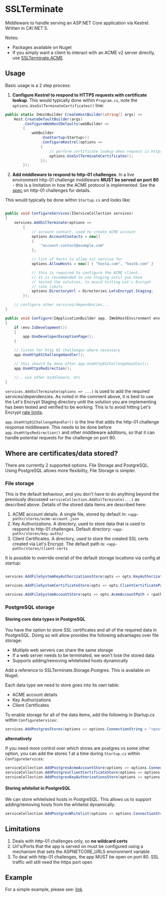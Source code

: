 # SSLTerminate

Middleware to handle serving an ASP.NET Core application via Kestrel. Written in C#/.NET 5.

Notes:
* Packages available on Nuget
* If you simply want a client to interact with an ACME v2 server directly, use [SSLTerminate.ACME](SSLTerminate.ACME)

## Usage

Basic usage is a 2 step process:

1. **Configure Kestrel to respond to HTTPS requests with certificate lookup**. This would typically done within ```Program.cs```, 
note the ```options.UseSslTerminateCertificates()``` line:

```csharp
public static IHostBuilder CreateHostBuilder(string[] args) =>
    Host.CreateDefaultBuilder(args)
        .ConfigureWebHostDefaults(webBuilder =>
        {
            webBuilder
                .UseStartup<Startup>()
                .ConfigureKestrel(options =>
                {
                    // perform certificate lookup when request is https
                    options.UseSslTerminateCertificates();
                });
        });
```

2. **Add middleware to respond to http-01 challenges**. In a live environment http-01 challenge middleware
 **MUST be served on port 80** - this is a limitation in how the ACME protocol is implemented. 
 See the [spec](https://datatracker.ietf.org/doc/html/rfc8555#section-8.3) on http-01 challenges for details.

This would typically be done within ```Startup.cs``` and looks like:

```csharp

public void ConfigureServices(IServiceCollection services)
{
    services.AddSslTerminate(options =>
        {
            // account contact, used to create ACME account
            options.AccountContacts = new[]
            {
                "account-contact@example.com"
            };

            // list of hosts to allow ssl service for
            options.AllowHosts = new[] { "hosta.com", "hostb.com" }

            // this is required to configure the ACME client.
            // it is recommended to use Staging until you have 
            // tested the solution, to avoid hitting Let's Encrypt
            // rate limits
            options.DirectoryUrl = Directories.LetsEncrypt.Staging;
        });

    // configure other services/dependencies...
}

public void Configure(IApplicationBuilder app, IWebHostEnvironment env)
{
    if (env.IsDevelopment())
    {
        app.UseDeveloperExceptionPage();
    }

    // listen for http 01 challenges where necessary
    app.UseHttp01ChallengeHandler();

    // this should be done after app.UseHttp01ChallengeHandler();
    app.UseHttpsRedirection();

    //.. use other middleware, etc
}
```

```services.AddSslTerminate(options => ...)``` is used to add the required services/dependencies.
 As noted in the comment above, it is best to use the Let's Encrypt Staging directory 
until the solution you are implementing has been tested and verified to be working. 
This is to avoid hitting Let's Encrypt [rate limits](https://letsencrypt.org/docs/rate-limits/).

```app.UseHttp01ChallengeHandler()``` is the line that adds the http-01 challenge response middleware.
This needs to be done before ```app.UseHttpsRedirection()``` and other middleware additions, so that it can
handle potential requests for the challenge on port 80.

## Where are certificates/data stored?

There are currently 2 supported options. File Storage and PostgreSQL. Using PostgreSQL allows more flexibility, File Storage is simpler.

### File storage

This is the default behaviour, and you don't have to do anything beyond the previously discussed ```serviceCollection.AddSslTerminate(...)``` 
as described above. Details of the stored data items are described here:

1. ACME account details. A single file, stored by default in: ```<app-path>/stores/acme-account.json```
2. Key Authorizations. A directory, used to store data that is used to respond to http-01 challenges. Default directory: ```<app-path>/stores/key-authz/```
3. Client Certificates. A directory, used to store the created SSL certs created via Let's Encrypt. The default path is: ```<app-path>/stores/client-certs```

It is possible to override one/all of the default storage locations via config at startup:

```csharp

services.AddFileSystemKeyAuthorizationsStore(opts => opts.KeyAuthorizationsPath = <path-to-directory>);

services.AddFileSystemCertificateStore(opts => opts.ClientCertificatePath = <path-to-directory>);

services.AddFileSystemAccountStore(opts => opts.AcmeAccountPath = <path-to-file>);

```

### PostgreSQL storage

#### Storing core data types in PostgreSQL
You have the option to store SSL certificates and all of the required data in PostgreSQL. Doing so will allow 
provides the following advantages over file storage:

* Multiple web servers can share the same storage
* If a web server needs to be terminated, we won't lose the stored data
* Supports adding/removing whitelisted hosts dynamically

Add a reference to SSLTerminate.Storage.Postgres. This is available on Nuget.

Each data type we need to store goes into its own table:

* ACME account details
* Key Authorizations
* Client Certificates

To enable storage for all of the data items, add the following in Startup.cs within ```ConfigureServices```:

```csharp
services.AddPostgresStores(options => options.ConnectionString = "<postgres-connection-string>");
```

**alternatively**

If you need more control over which stores are postgres vs some other option, you can add the stores 1 at a time
during ```Startup.cs``` within ```ConfigureServices```:

```csharp
serviceCollection.AddPostgresAcmeAccountStore(options => options.ConnectionString = "<postgres-connection-string>");
serviceCollection.AddPostgresClientCertificateStore(options => options.ConnectionString = "<postgres-connection-string>");
serviceCollection.AddPostgresKeyAuthorizationsStore(options => options.ConnectionString = "<postgres-connection-string>");
```

#### Storing whitelist in PostgreSQL
We can store whitelisted hosts in PostgreSQL. This allows us to support adding/removing hosts from the whitelist dynamically:

```csharp
serviceCollection.AddPostgresWhitelist(options => options.ConnectionString = "<postgres-connection-string>");
```

## Limitations

1. Deals with http-01 challenges only, so **no wildcard certs**
2. Url's/Ports that the app is served on must be configured using a mechanism that sets the ASPNETCORE_URLS environment variable
3. To deal with http-01 challenges, the app MUST be open on port 80. SSL traffic will still need the https port open

## Example

For a simple example, please see: [link](Examples/HelloWebApp)
